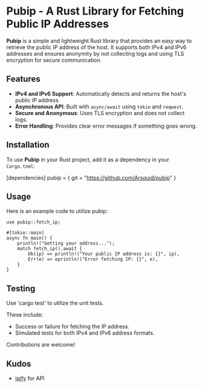 # Pubip - A Rust Library for Fetching Public IP Addresses

**Pubip** is a simple and lightweight Rust library that provides an easy way to retrieve the public IP address of the host. It supports both IPv4 and IPv6 addresses and ensures anonymity by not collecting logs and using TLS encryption for secure communication.

## Features

- **IPv4 and IPv6 Support**: Automatically detects and returns the host's public IP address.
- **Asynchronous API**: Built with `async/await` using `tokio` and `reqwest`.
- **Secure and Anonymous**: Uses TLS encryption and does not collect logs.
- **Error Handling**: Provides clear error messages if something goes wrong.

## Installation

To use **Pubip** in your Rust project, add it as a dependency in your `Cargo.toml`:

[dependencies]
pubip = { git = "https://github.com/Arsquid/pubip" }

## Usage

Here is an example code to utilize pubip:

```
use pubip::fetch_ip;

#[tokio::main]
async fn main() {
    println!("Getting your address...");
    match fetch_ip().await {
        Ok(ip) => println!("Your public IP address is: {}", ip),
        Err(e) => eprintln!("Error fetching IP: {}", e),
    }
}
```

## Testing

Use 'cargo test' to utilize the unit tests.

These include:
- Success or failure for fetching the IP address.
- Simulated tests for both IPv4 and IPv6 address formats.

Contributions are welcome!

## Kudos

- [ipify](https://ipify.org/) for API

